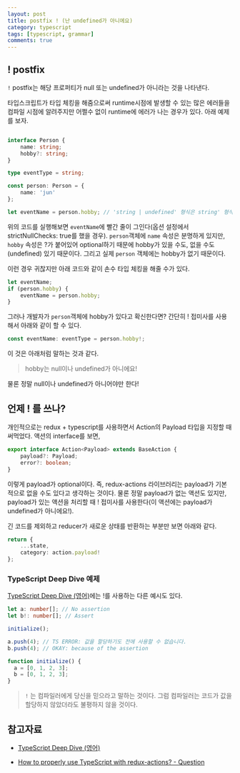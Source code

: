 ```yaml
---
layout: post
title: postfix ! (난 undefined가 아니에요)
category: typescript
tags: [typescript, grammar]
comments: true
---
```


## ! postfix
`!` postfix는 해당 프로퍼티가 null 또는 undefined가 아니라는 것을 나타낸다. 

타입스크립트가 타입 체킹을 해줌으로써 runtime시점에 발생할 수 있는 많은 에러들을 컴파일 시점에 알려주지만 어쩔수 없이 runtime에 에러가 나는 경우가 있다. 아래 예제를 보자.
```typescript

interface Person {
    name: string;
    hobby?: string;
}

type eventType = string;

const person: Person = {
    name: 'jun'
};

let eventName = person.hobby; // 'string | undefined' 형식은 string' 형식에 할당할 수 없습니다.
```

위의 코드를 실행해보면 `eventName`에 빨간 줄이 그인다(옵션 설정에서 strictNullChecks: true를 했을 경우). `person`객체에 `name` 속성은 분명하게 있지만, `hobby` 속성은 ?가 붙어있어 optional하기 때문에 hobby가 있을 수도, 없을 수도(undefined) 있기 때문이다. 그리고 실제 `person` 객체에는 hobby가 없기 때문이다.

이런 경우 귀찮지만 아래 코드와 같이 손수 타입 체킹을 해줄 수가 있다.
```typescript
let eventName;
if (person.hobby) {
	eventName = person.hobby;
}

```

그러나 개발자가 `person`객체에 hobby가 있다고 확신한다면? 간단히 ! 접미사를 사용해서 아래와 같이 할 수 있다.

```typescript
const eventName: eventType = person.hobby!;
```
이 것은 아래처럼 말하는 것과 같다.
> hobby는 null이나 undefined가 아니에요!

물론 정말 null이나 undefined가 아니어야만 한다!

## 언제 ! 를 쓰나?
개인적으로는 redux + typescript를 사용하면서 Action의 Payload 타입을 지정할 때 써먹었다. 액션의 interface를 보면,
```typescript
export interface Action<Payload> extends BaseAction {
    payload?: Payload;
    error?: boolean;
}
```
이렇게 payload가 optional이다. 즉, redux-actions 라이브러리는 payload가 기본적으로 없을 수도 있다고 생각하는 것이다. 물론 정말 payload가 없는 액션도 있지만, payload가 있는 액션을 처리할 때 ! 접미사를 사용한다(이 액션에는 payload가 undefined가 아니에요!). 

긴 코드를 제외하고 reducer가 새로운 상태를 반환하는 부분만 보면 아래와 같다.
```typescript
return {
    ...state,
    category: action.payload!
};
```

### TypeScript Deep Dive 예제
[TypeScript Deep Dive (영어)](https://basarat.gitbooks.io/typescript/)에는 !를 사용하는 다른 예시도 있다.
```typescript
let a: number[]; // No assertion
let b!: number[]; // Assert

initialize();

a.push(4); // TS ERROR: 값을 할당하기도 전에 사용할 수 없습니다.
b.push(4); // OKAY: because of the assertion

function initialize() {
  a = [0, 1, 2, 3];
  b = [0, 1, 2, 3];
}
````
> `!` 는 컴파일러에게 당신을 믿으라고 말하는 것이다. 그럼 컴파일러는 코드가 값을 할당하지 않았더라도 불평하지 않을 것이다. 


## 참고자료
* [TypeScript Deep Dive (영어)](https://basarat.gitbooks.io/typescript/docs/options/strictNullChecks.html)

* [How to properly use TypeScript with redux-actions? - Question](https://github.com/redux-utilities/redux-actions/issues/282)